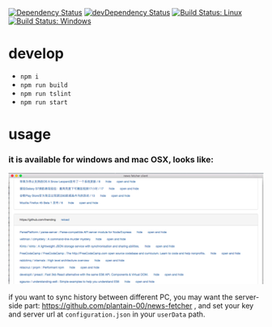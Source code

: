 [![Dependency Status](https://david-dm.org/plantain-00/news-fetcher-client.svg)](https://david-dm.org/plantain-00/news-fetcher-client)
[![devDependency Status](https://david-dm.org/plantain-00/news-fetcher-client/dev-status.svg)](https://david-dm.org/plantain-00/news-fetcher-client#info=devDependencies)
[![Build Status: Linux](https://travis-ci.org/plantain-00/news-fetcher-client.svg?branch=master)](https://travis-ci.org/plantain-00/news-fetcher-client)
[![Build Status: Windows](https://ci.appveyor.com/api/projects/status/github/plantain-00/news-fetcher-client?branch=master&svg=true)](https://ci.appveyor.com/project/plantain-00/news-fetcher-client/branch/master)

# develop

- `npm i`
- `npm run build`
- `npm run tslint`
- `npm run start`

# usage

### it is available for windows and mac OSX, looks like:
![](./sample.png)

if you want to sync history between different PC, you may want the server-side part: https://github.com/plantain-00/news-fetcher , and set your key and server url at `configuration.json` in your `userData` path.
